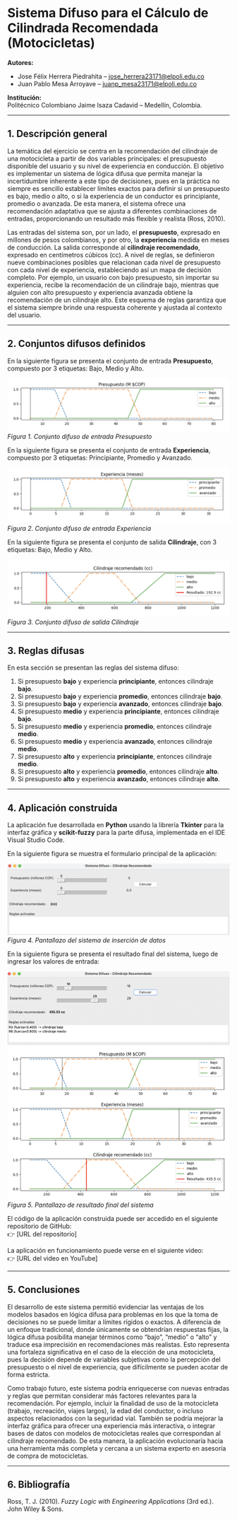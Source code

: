 # Sistema Difuso para el Cálculo de Cilindrada Recomendada (Motocicletas)

**Autores:**  
- Jose Félix Herrera Piedrahita – jose_herrera23171@elpoli.edu.co  
- Juan Pablo Mesa Arroyave – juanp_mesa23171@elpoli.edu.co  

**Institución:**  
Politécnico Colombiano Jaime Isaza Cadavid – Medellín, Colombia.  

---

## 1. Descripción general

La temática del ejercicio se centra en la recomendación del cilindraje de una motocicleta a partir de dos variables principales: el presupuesto disponible del usuario y su nivel de experiencia en conducción. El objetivo es implementar un sistema de lógica difusa que permita manejar la incertidumbre inherente a este tipo de decisiones, pues en la práctica no siempre es sencillo establecer límites exactos para definir si un presupuesto es bajo, medio o alto, o si la experiencia de un conductor es principiante, promedio o avanzada. De esta manera, el sistema ofrece una recomendación adaptativa que se ajusta a diferentes combinaciones de entradas, proporcionando un resultado más flexible y realista (Ross, 2010).

Las entradas del sistema son, por un lado, el **presupuesto**, expresado en millones de pesos colombianos, y por otro, la **experiencia** medida en meses de conducción. La salida corresponde al **cilindraje recomendado**, expresado en centímetros cúbicos (cc). A nivel de reglas, se definieron nueve combinaciones posibles que relacionan cada nivel de presupuesto con cada nivel de experiencia, estableciendo así un mapa de decisión completo. Por ejemplo, un usuario con bajo presupuesto, sin importar su experiencia, recibe la recomendación de un cilindraje bajo, mientras que alguien con alto presupuesto y experiencia avanzada obtiene la recomendación de un cilindraje alto. Este esquema de reglas garantiza que el sistema siempre brinde una respuesta coherente y ajustada al contexto del usuario.  

---

## 2. Conjuntos difusos definidos

En la siguiente figura se presenta el conjunto de entrada **Presupuesto**, compuesto por 3 etiquetas: Bajo, Medio y Alto.  

![Conjunto difuso Presupuesto](images/Figura_1.png)  
*Figura 1. Conjunto difuso de entrada Presupuesto*  

En la siguiente figura se presenta el conjunto de entrada **Experiencia**, compuesto por 3 etiquetas: Principiante, Promedio y Avanzado.  

![Conjunto difuso Experiencia](images/Figura_2.png)  
*Figura 2. Conjunto difuso de entrada Experiencia*  

En la siguiente figura se presenta el conjunto de salida **Cilindraje**, con 3 etiquetas: Bajo, Medio y Alto.  

![Conjunto difuso Cilindraje](images/Figura_3.png)  
*Figura 3. Conjunto difuso de salida Cilindraje*  

---

## 3. Reglas difusas

En esta sección se presentan las reglas del sistema difuso:  

1. Si presupuesto **bajo** y experiencia **principiante**, entonces cilindraje **bajo**.  
2. Si presupuesto **bajo** y experiencia **promedio**, entonces cilindraje **bajo**.  
3. Si presupuesto **bajo** y experiencia **avanzado**, entonces cilindraje **bajo**.  
4. Si presupuesto **medio** y experiencia **principiante**, entonces cilindraje **bajo**.  
5. Si presupuesto **medio** y experiencia **promedio**, entonces cilindraje **medio**.  
6. Si presupuesto **medio** y experiencia **avanzado**, entonces cilindraje **medio**.  
7. Si presupuesto **alto** y experiencia **principiante**, entonces cilindraje **medio**.  
8. Si presupuesto **alto** y experiencia **promedio**, entonces cilindraje **alto**.  
9. Si presupuesto **alto** y experiencia **avanzado**, entonces cilindraje **alto**.  

---

## 4. Aplicación construida

La aplicación fue desarrollada en **Python** usando la librería **Tkinter** para la interfaz gráfica y **scikit-fuzzy** para la parte difusa, implementada en el IDE Visual Studio Code.  

En la siguiente figura se muestra el formulario principal de la aplicación:  

![Pantallazo del sistema de inserción de datos](images/Figura_4.png)  
*Figura 4. Pantallazo del sistema de inserción de datos*  

En la siguiente figura se presenta el resultado final del sistema, luego de ingresar los valores de entrada:  

![Pantallazo del resultado del sistema](images/Figura_5.png)  
*Figura 5. Pantallazo de resultado final del sistema*  

El código de la aplicación construida puede ser accedido en el siguiente repositorio de GitHub:  
👉 [URL del repositorio]  

La aplicación en funcionamiento puede verse en el siguiente video:  
👉 [URL del video en YouTube]  

---

## 5. Conclusiones

El desarrollo de este sistema permitió evidenciar las ventajas de los modelos basados en lógica difusa para problemas en los que la toma de decisiones no se puede limitar a límites rígidos o exactos. A diferencia de un enfoque tradicional, donde únicamente se obtendrían respuestas fijas, la lógica difusa posibilita manejar términos como “bajo”, “medio” o “alto” y traduce esa imprecisión en recomendaciones más realistas. Esto representa una fortaleza significativa en el caso de la elección de una motocicleta, pues la decisión depende de variables subjetivas como la percepción del presupuesto o el nivel de experiencia, que difícilmente se pueden acotar de forma estricta.  

Como trabajo futuro, este sistema podría enriquecerse con nuevas entradas y reglas que permitan considerar más factores relevantes para la recomendación. Por ejemplo, incluir la finalidad de uso de la motocicleta (trabajo, recreación, viajes largos), la edad del conductor, o incluso aspectos relacionados con la seguridad vial. También se podría mejorar la interfaz gráfica para ofrecer una experiencia más interactiva, o integrar bases de datos con modelos de motocicletas reales que correspondan al cilindraje recomendado. De esta manera, la aplicación evolucionaría hacia una herramienta más completa y cercana a un sistema experto en asesoría de compra de motocicletas.  

---

## 6. Bibliografía  

Ross, T. J. (2010). *Fuzzy Logic with Engineering Applications* (3rd ed.). John Wiley & Sons.  
